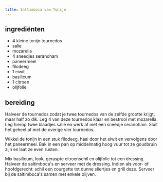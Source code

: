 ```yaml
---
title: Saltimboca van Tonijn
---
```


## ingrediënten
* 4 kleine tonijn tournedos
* salie
* mozarella
* 4 sneedjes seranoham
* paneermeel
* filodeeg
* 1 eiwit
* basilicum
* 1 citroen
* olijfolie

## bereiding

Halveer de tournedos zodat je twee tournedos van de zelfde grootte krijgt, maar half zo dik. Leg 4 van deze tournedos klaar en bestrooi met mozarella. Leg hierop twee blaadjes salie en werk af met een sneedje seranoham. Sluit het geheel af met de overige vier tournedos.

Wikkel de tonijn in een stuk filodeeg, haal door het eiwit en vervolgens door het paneermeel. Bak in een pan op middelmatig hoog vuur tot ze goudbruin zijn en laat ze even rusten. 

Mix basilicum, look, geraspte citroenschil en olijfolie tot een dressing. Halveer de saltimboca's en serveer met de dressing. Indien als voor- of hoofdgerecht: schil een courgette tot dunne sliertjes en grill deze. Serveer bij de saltimboca's samen met enkele olijven.


